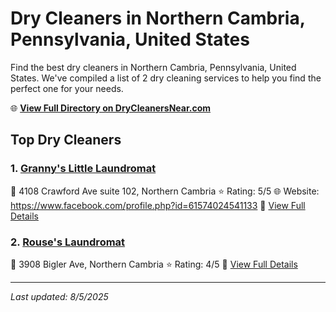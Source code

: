 # Dry Cleaners in Northern Cambria, Pennsylvania, United States

Find the best dry cleaners in Northern Cambria, Pennsylvania, United States. We've compiled a list of 2 dry cleaning services to help you find the perfect one for your needs.

🌐 **[View Full Directory on DryCleanersNear.com](https://drycleanersnear.com/city/US/Pennsylvania/Northern%20Cambria)**

## Top Dry Cleaners

### 1. [Granny's Little Laundromat](https://drycleanersnear.com/dryCleaner/686735a8bb1702f4ee39b0d4/granny-s-little-laundromat)
📍 4108 Crawford Ave suite 102, Northern Cambria
⭐ Rating: 5/5
🌐 Website: https://www.facebook.com/profile.php?id=61574024541133
🔗 [View Full Details](https://drycleanersnear.com/dryCleaner/686735a8bb1702f4ee39b0d4/granny-s-little-laundromat)

### 2. [Rouse's Laundromat](https://drycleanersnear.com/dryCleaner/686735b5bb1702f4ee39b1b8/rouse-s-laundromat)
📍 3908 Bigler Ave, Northern Cambria
⭐ Rating: 4/5
🔗 [View Full Details](https://drycleanersnear.com/dryCleaner/686735b5bb1702f4ee39b1b8/rouse-s-laundromat)


---

*Last updated: 8/5/2025*
